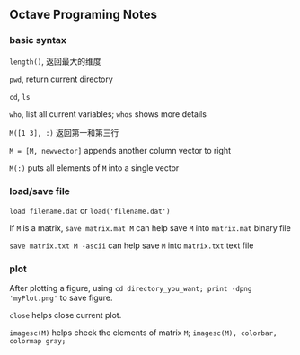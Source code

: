 
## Octave Programing Notes

### basic syntax

`length()`, 返回最大的维度

`pwd`, return current directory

`cd`, `ls`

`who`, list all current variables; `whos` shows more details

`M([1 3], :)` 返回第一和第三行

`M = [M, newvector]` appends another column vector to right

`M(:)` puts all elements of `M` into a single vector

### load/save file

`load filename.dat` or `load('filename.dat')`

If `M` is a matrix, `save matrix.mat M` can help save `M` into `matrix.mat` binary file

`save matrix.txt M -ascii` can help save `M` into `matrix.txt` text file


### plot

After plotting a figure, using `cd directory_you_want; print -dpng 'myPlot.png'` to save figure.

`close` helps close current plot.

`imagesc(M)` helps check the elements of matrix `M`; `imagesc(M), colorbar, colormap gray;`

